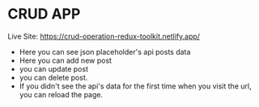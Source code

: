 # CRUD APP

Live Site: https://crud-operation-redux-toolkit.netlify.app/

* Here you can see json placeholder's api posts data
* Here you can add new post
* you can update post
* you can delete post.
* If you didn't see the api's data for the first time when you visit the url, you can reload the page.
